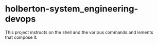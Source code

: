 # holberton-system_engineering-devops
This project instructs on the shell and the various commands and lements that compose it.  